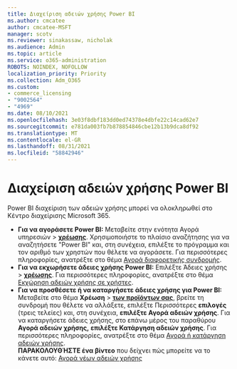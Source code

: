 ```yaml
---
title: Διαχείριση αδειών χρήσης Power BI
ms.author: cmcatee
author: cmcatee-MSFT
manager: scotv
ms.reviewer: sinakassaw, nicholak
ms.audience: Admin
ms.topic: article
ms.service: o365-administration
ROBOTS: NOINDEX, NOFOLLOW
localization_priority: Priority
ms.collection: Adm_O365
ms.custom:
- commerce_licensing
- "9002564"
- "4969"
ms.date: 08/10/2021
ms.openlocfilehash: 3e03f8dbf183dd0ed74378e4dbfe22c14cad62e7
ms.sourcegitcommit: e781da003fb7b878854846cbe12b13b9dca8df92
ms.translationtype: MT
ms.contentlocale: el-GR
ms.lasthandoff: 08/31/2021
ms.locfileid: "58842946"
---
```

# <a name="power-bi-license-management"></a>Διαχείριση αδειών χρήσης Power BI

Power BI διαχείριση των αδειών χρήσης μπορεί να ολοκληρωθεί στο Κέντρο διαχείρισης Microsoft 365.

- **Για να αγοράσετε Power BI:** Μεταβείτε στην ενότητα Αγορά υπηρεσιών  \> **[χρέωσης](https://go.microsoft.com/fwlink/p/?linkid=868433)**. Χρησιμοποιήστε το πλαίσιο αναζήτησης για να αναζητήσετε "Power BI" και, στη συνέχεια, επιλέξτε το πρόγραμμα και τον αριθμό των χρηστών που θέλετε να αγοράσετε. Για περισσότερες πληροφορίες, ανατρέξτε στο θέμα [Αγορά διαφορετικής συνδρομής](https://docs.microsoft.com/microsoft-365/commerce/try-or-buy-microsoft-365#buy-a-different-subscription).
- **Για να εκχωρήσετε άδειες χρήσης Power BI:** Επιλέξτε Άδειες χρήσης   >  **[χρέωσης](https://go.microsoft.com/fwlink/p/?linkid=842264)**. Για περισσότερες πληροφορίες, ανατρέξτε στο θέμα [Εκχώρηση αδειών χρήσης σε χρήστες](https://docs.microsoft.com/microsoft-365/admin/manage/assign-licenses-to-users).
- **Για να προσθέσετε ή να καταργήσετε άδειες χρήσης για Power BI:** Μεταβείτε στο θέμα **Χρέωση**  >  **[των προϊόντων σας](https://go.microsoft.com/fwlink/p/?linkid=842054)**, βρείτε τη συνδρομή που θέλετε να αλλάξετε, επιλέξτε Περισσότερες **επιλογές** (τρεις τελείες) και, στη συνέχεια, **επιλέξτε Αγορά αδειών χρήσης**. Για να καταργήσετε άδειες χρήσης, στο επάνω μέρος του παραθύρου **Αγορά αδειών χρήσης,** **επιλέξτε Κατάργηση αδειών χρήσης**. Για περισσότερες πληροφορίες, ανατρέξτε στο θέμα [Αγορά ή κατάργηση αδειών χρήσης](https://docs.microsoft.com/microsoft-365/commerce/licenses/buy-licenses).\
**ΠΑΡΑΚΟΛΟΥΘΉΣΤΕ ένα βίντεο** που δείχνει πώς μπορείτε να το κάνετε αυτό: [Αγορά νέων αδειών χρήσης](https://go.microsoft.com/fwlink/p/?linkid=2154857)